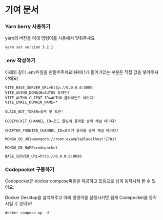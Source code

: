 # 기여 문서

### Yarn berry 사용하기

yarn의 버전을 아래 명령어를 사용해서 맞춰주세요

```
yarn set version 3.2.1
```

### .env 작성하기

아래와 같이 .env파일을 만들어주세요!(뒤에 !가 들어가있는 부분은 직접 값을 넣어주셔야해요)

```
VITE_BASE_SERVER_URL=http://0.0.0.0:8080
VITE_AUTH0_DOMAIN=AUTO0 도메인!
VITE_AUTH0_CLIENT_ID=AUTH0 클라이언트 아이디!
VITE_EMAIL_DOMAIN_NAME=*

SLACK_BOT_TOKEN=슬랙 봇 토큰!

CODEPOCKET_CHANNEL_ID=코드 알림이 올라올 슬랙 채널 아이디!

CHAPTER_FRONTED_CHANNEL_ID=코드가 올라올 슬랙 채널 아이디!

MONGO_DB_URI=mongodb://root:example@localhost:27017

MONGO_DB_NAME=codepocket

BASE_SERVER_URL=http://0.0.0.0:8080
```

### Codepocket 구동하기

Codepocket은 docker compose파일을 제공하고 있음으로 쉽게 동작시켜 볼 수 있어요.

Docker Desktop을 설치해주고 아래 명령어를 실행시키면 쉽게 Codepocket을 동작시킬 수 있어요!

```
docker compose up -d
```
